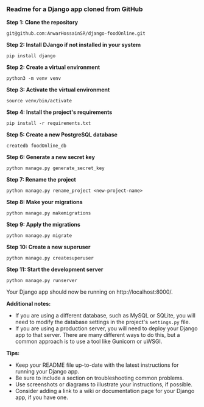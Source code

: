 ### Readme for a Django app cloned from GitHub

**Step 1: Clone the repository**

```
git@github.com:AnwarHossainSR/django-foodOnline.git
```

**Step 2: Install DJango if not installed in your system**

```
pip install django
```

**Step 2: Create a virtual environment**

```
python3 -m venv venv
```

**Step 3: Activate the virtual environment**

```
source venv/bin/activate
```

**Step 4: Install the project's requirements**

```
pip install -r requirements.txt
```

**Step 5: Create a new PostgreSQL database**

```
createdb foodOnline_db
```

**Step 6: Generate a new secret key**

```
python manage.py generate_secret_key
```

**Step 7: Rename the project**

```
python manage.py rename_project <new-project-name>
```

**Step 8: Make your migrations**

```
python manage.py makemigrations
```

**Step 9: Apply the migrations**

```
python manage.py migrate
```

**Step 10: Create a new superuser**

```
python manage.py createsuperuser
```

**Step 11: Start the development server**

```
python manage.py runserver
```

Your Django app should now be running on http://localhost:8000/.

**Additional notes:**

- If you are using a different database, such as MySQL or SQLite, you will need to modify the database settings in the project's `settings.py` file.
- If you are using a production server, you will need to deploy your Django app to that server. There are many different ways to do this, but a common approach is to use a tool like Gunicorn or uWSGI.

**Tips:**

- Keep your README file up-to-date with the latest instructions for running your Django app.
- Be sure to include a section on troubleshooting common problems.
- Use screenshots or diagrams to illustrate your instructions, if possible.
- Consider adding a link to a wiki or documentation page for your Django app, if you have one.
